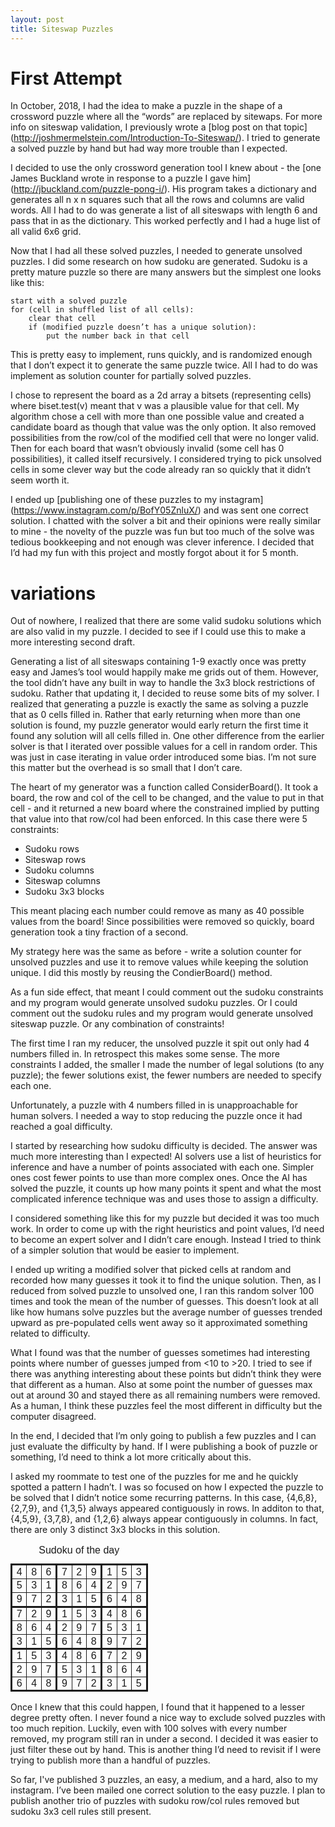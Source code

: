 ```yaml
---
layout: post
title: Siteswap Puzzles
---
```


# First Attempt

In October, 2018, I had the idea to make a puzzle in the shape of a crossword
puzzle where all the “words” are replaced by sitewaps. For more info on siteswap
validation, I previously wrote a [blog post on that topic]
(http://joshmermelstein.com/Introduction-To-Siteswap/). I tried to generate a
solved puzzle by hand but had way more trouble than I expected.

I decided to use the only crossword generation tool I knew about - the [one
James Buckland wrote in response to a puzzle I gave him]
(http://jbuckland.com/puzzle-pong-i/). His program takes a dictionary and
generates all n x n squares such that all the rows and columns are valid words.
All I had to do was generate a list of all siteswaps with length 6 and pass that
in as the dictionary. This worked perfectly and I had a huge list of all valid
6x6 grid.

Now that I had all these solved puzzles, I needed to generate unsolved puzzles.
I did some research on how sudoku are generated. Sudoku is a pretty mature
puzzle so there are many answers but the simplest one looks like this:

```
start with a solved puzzle
for (cell in shuffled list of all cells):
    clear that cell
    if (modified puzzle doesn’t has a unique solution):
        put the number back in that cell
```

This is pretty easy to implement, runs quickly, and is randomized enough that I
don’t expect it to generate the same puzzle twice. All I had to do was implement
as solution counter for partially solved puzzles.

I chose to represent the board as a 2d array a bitsets (representing cells)
where biset.test(v) meant that v was a plausible value for that cell. My
algorithm chose a cell with more than one possible value and created a candidate
board as though that value was the only option. It also removed possibilities
from the row/col of the modified cell that were no longer valid. Then for each
board that wasn’t obviously invalid (some cell has 0 possibilities), it called
itself recursively. I considered trying to pick unsolved cells in some clever
way but the code already ran so quickly that it didn’t seem worth it.

I ended up [publishing one of these puzzles to my instagram]
(https://www.instagram.com/p/BofY05ZnluX/) and was sent one correct solution. I
chatted with the solver a bit and their opinions were really similar to mine -
the novelty of the puzzle was fun but too much of the solve was tedious
bookkeeping and not enough was clever inference. I decided that I’d had my fun
with this project and mostly forgot about it for 5 month.

# variations

Out of nowhere, I realized that there are some valid sudoku solutions which are
also valid in my puzzle. I decided to see if I could use this to make a more
interesting second draft.

Generating a list of all siteswaps containing 1-9 exactly once was pretty easy
and James’s tool would happily make me grids out of them. However, the tool
didn’t have any built in way to handle the 3x3 block restrictions of sudoku.
Rather that updating it, I decided to reuse some bits of my solver. I realized
that generating a puzzle is exactly the same as solving a puzzle that as 0 cells
filled in. Rather that early returning when more than one solution is found, my
puzzle generator would early return the first time it found any solution will
all cells filled in. One other difference from the earlier solver is that I
iterated over possible values for a cell in random order. This was just in case
iterating in value order introduced some bias. I’m not sure this matter but the
overhead is so small that I don’t care.

The heart of my generator was a function called ConsiderBoard(). It took a
board, the row and col of the cell to be changed, and the value to put in that
cell - and it returned a new board where the constrained implied by putting that
value into that row/col had been enforced. In this case there were 5
constraints:

- Sudoku rows
- Siteswap rows
- Sudoku columns
- Siteswap columns
- Sudoku 3x3 blocks

This meant placing each number could remove as many as 40 possible values from
the board! Since possibilities were removed so quickly, board generation took a
tiny fraction of a second.

My strategy here was the same as before - write a solution counter for unsolved
puzzles and use it to remove values while keeping the solution unique. I did
this mostly by reusing the CondierBoard() method. 

As a fun side effect, that meant I could comment out the sudoku constraints and
my program would generate unsolved sudoku puzzles. Or I could comment out the
sudoku rules and my program would generate unsolved siteswap puzzle. Or any
combination of constraints!

The first time I ran my reducer, the unsolved puzzle it spit out only had 4
numbers filled in. In retrospect this makes some sense. The more constraints I
added, the smaller I made the number of legal solutions (to any puzzle); the
fewer solutions exist, the fewer numbers are needed to specify each one.

Unfortunately, a puzzle with 4 numbers filled in is unapproachable for human
solvers. I needed a way to stop reducing the puzzle once it had reached a goal
difficulty.

I started by researching how sudoku difficulty is decided. The answer was much
more interesting than I expected! AI solvers use a list of heuristics for
inference and have a number of points associated with each one. Simpler ones
cost fewer points to use than more complex ones. Once the AI has solved the
puzzle, it counts up how many points it spent and what the most complicated
inference technique was and uses those to assign a difficulty.

I considered something like this for my puzzle but decided it was too much work.
In order to come up with the right heuristics and point values, I’d need to
become an expert solver and I didn’t care enough. Instead I tried to think of a
simpler solution that would be easier to implement.

I ended up writing a modified solver that picked cells at random and recorded
how many guesses it took it to find the unique solution. Then, as I reduced from
solved puzzle to unsolved one, I ran this random solver 100 times and took the
mean of the number of guesses. This doesn’t look at all like how humans solve
puzzles but the average number of guesses trended upward as pre-populated cells
went away so it approximated something related to difficulty.

What I found was that the number of guesses sometimes had interesting points
where number of guesses jumped from <10 to >20. I tried to see if there was
anything interesting about these points but didn’t think they were that
different as a human. Also at some point the number of guesses max out at around
30 and stayed there as all remaining numbers were removed. As a human, I think
these puzzles feel the most different in difficulty but the computer disagreed.

In the end, I decided that I’m only going to publish a few puzzles and I can
just evaluate the difficulty by hand. If I were publishing a book of puzzle or
something, I’d need to think a lot more critically about this.

I asked my roommate to test one of the puzzles for me and he quickly spotted a
pattern I hadn’t. I was so focused on how I expected the puzzle to be solved
that I didn’t notice some recurring patterns. In this case, {4,6,8}, {2,7,9},
and {1,3,5} always appeared contiguously in rows. In additon to that, {4,5,9},
{3,7,8}, and {1,2,6} always appear contiguously in columns. In fact, there are
only 3 distinct 3x3 blocks in this solution.


<style>
table { border-collapse: collapse; font-family: Calibri, sans-serif; }
colgroup, tbody { border: solid medium; }
td { border: solid thin; height: 1.4em; width: 1.4em; text-align: center; padding: 0; }
</style>
<table>
  <caption>Sudoku of the day</caption>
  <colgroup><col><col><col>
  <colgroup><col><col><col>
  <colgroup><col><col><col>
  <tbody>
   <tr> <td> 4 <td> 8 <td> 6 <td> 7 <td> 2 <td> 9 <td> 1 <td> 5 <td> 3
   <tr> <td> 5 <td> 3 <td> 1 <td> 8 <td> 6 <td> 4 <td> 2 <td> 9 <td> 7
   <tr> <td> 9 <td> 7 <td> 2 <td> 3 <td> 1 <td> 5 <td> 6 <td> 4 <td> 8
  <tbody>
   <tr> <td> 7 <td> 2 <td> 9 <td> 1 <td> 5 <td> 3 <td> 4 <td> 8 <td> 6
   <tr> <td> 8 <td> 6 <td> 4 <td> 2 <td> 9 <td> 7 <td> 5 <td> 3 <td> 1
   <tr> <td> 3 <td> 1 <td> 5 <td> 6 <td> 4 <td> 8 <td> 9 <td> 7 <td> 2
  <tbody>
   <tr> <td> 1 <td> 5 <td> 3 <td> 4 <td> 8 <td> 6 <td> 7 <td> 2 <td> 9
   <tr> <td> 2 <td> 9 <td> 7 <td> 5 <td> 3 <td> 1 <td> 8 <td> 6 <td> 4
   <tr> <td> 6 <td> 4 <td> 8 <td> 9 <td> 7 <td> 2 <td> 3 <td> 1 <td> 5
</table>

Once I knew that this could happen, I found that it happened to a lesser degree
pretty often.  I never found a nice way to exclude solved puzzles with too much
repition. Luckily, even with 100 solves with every number removed, my program
still ran in under a second. I decided it was easier to just filter these out by
hand.  This is another thing I’d need to revisit if I were trying to publish
more than a handful of puzzles.

So far, I've published 3 puzzles, an easy, a medium, and a hard, also to my
instagram. I’ve been mailed one correct solution to the easy puzzle.  I plan to
publish another trio of puzzles with sudoku row/col rules removed but sudoku 3x3
cell rules still present.
